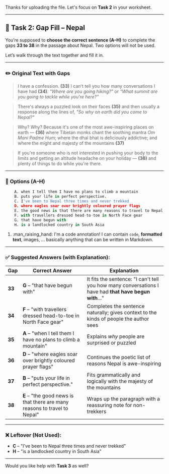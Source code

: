 Thanks for uploading the file. Let's focus on **Task 2** in your worksheet.

---

## 🧠 **Task 2: Gap Fill – Nepal**

You’re supposed to **choose the correct sentence (A–H)** to complete the gaps **33 to 38** in the passage about Nepal. Two options will not be used.

Let’s walk through the text together and fill it in.

---

### ✏️ **Original Text with Gaps**

> I have a confession.
> **(33)** I can't tell you how many conversations I have had **(34)**:
> *"Where are you going hiking?"* or *"What summit are you going to tackle while you're here?"*

> There's always a puzzled look on their faces **(35)** and then usually a response along the lines of,
> *"So why on earth did you come to Nepal?"*

> Why? Why? Because it's one of the most awe-inspiring places on earth —
> **(36)** where Tibetan monks chant the soothing mantra *Om Mani Padme Hum*;
> where the dhal bhat is deliciously addictive;
> and where the might and majesty of the mountains **(37)**

> If you're someone who is not interested in pushing your body to the limits
> and getting an altitude headache on your holiday —
> **(38)** and plenty of things to do while you're there.

---

### 🔡 **Options (A–H)**

``` py hl_lines="2 3" linenums="1"
    A. when I tell them I have no plans to climb a mountain  
    B. puts your life in perfect perspective.  
    C. I've been to Nepal three times and never trekked  
    D. where eagles soar over brightly coloured prayer flags  
    E. the good news is that there are many reasons to travel to Nepal (1) 
    F. with travellers dressed head-to-toe in North Face gear  
    G. that have begun with  
    H. is a landlocked country in South Asia  
```

1.  :man_raising_hand: I'm a code annotation! I can contain `code`, __formatted
    text__, images, ... basically anything that can be written in Markdown.

---

### ✅ Suggested Answers (with Explanation):

| Gap    | Correct Answer                                                            | Explanation                                                                                            |
| ------ | ------------------------------------------------------------------------- | ------------------------------------------------------------------------------------------------------ |
| **33** | **G** – "that have begun with"                                            | It fits the sentence: "I can't tell you how many conversations I have had **that have begun with**..." |
| **34** | **F** – "with travellers dressed head-to-toe in North Face gear"          | Completes the sentence naturally; gives context to the kinds of people the author sees                 |
| **35** | **A** – "when I tell them I have no plans to climb a mountain"            | Explains *why* people are surprised or puzzled                                                         |
| **36** | **D** – "where eagles soar over brightly coloured prayer flags"           | Continues the poetic list of reasons Nepal is awe-inspiring                                            |
| **37** | **B** – "puts your life in perfect perspective."                          | Fits grammatically and logically with the majesty of the mountains                                     |
| **38** | **E** – "the good news is that there are many reasons to travel to Nepal" | Wraps up the paragraph with a reassuring note for non-trekkers                                         |

---

### ❌ Leftover (Not Used):

* **C** – "I've been to Nepal three times and never trekked"
* **H** – "is a landlocked country in South Asia"

---

Would you like help with **Task 3** as well?
